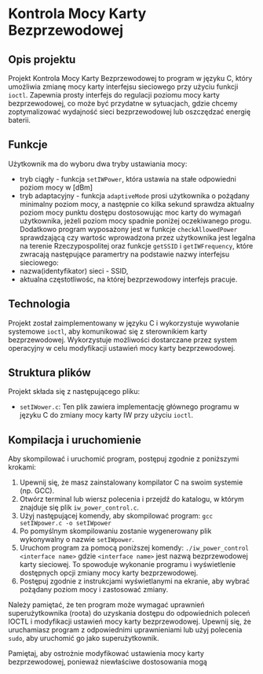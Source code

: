 # Kontrola Mocy Karty Bezprzewodowej

## Opis projektu
Projekt Kontrola Mocy Karty Bezprzewodowej to program w języku C, który umożliwia zmianę mocy karty interfejsu sieciowego przy użyciu funkcji `ioctl`. Zapewnia prosty interfejs do regulacji poziomu mocy karty bezprzewodowej, co może być przydatne w sytuacjach, gdzie chcemy zoptymalizować wydajność sieci bezprzewodowej lub oszczędzać energię baterii.

## Funkcje
Użytkownik ma do wyboru dwa tryby ustawiania mocy:
- tryb ciągły - funkcja `setIWPower`, która ustawia na stałe odpowiedni poziom mocy w [dBm]
- tryb adaptacyjny - funkcja `adaptiveMode` prosi użytkownika o pożądany minimalny poziom mocy, a następnie co kilka sekund sprawdza aktualny poziom mocy punktu dostępu dostosowując moc karty do wymagań użytkownika, jeżeli poziom mocy spadnie poniżej oczekiwanego progu.
Dodatkowo program wyposażony jest w funkcje `checkAllowedPower` sprawdzającą czy wartośc wprowadzona przez użytkownika jest legalna na terenie Rzeczypospolitej oraz funkcje `getSSID` i `getIWFrequency`, które zwracają następujące paramertry na podstawie nazwy interfejsu sieciowego:
- nazwa(identyfikator) sieci - SSID,
- aktualna częstotliwośc, na której bezprzewodowy interfejs pracuje.

## Technologia
Projekt został zaimplementowany w języku C i wykorzystuje wywołanie systemowe `ioctl`, aby komunikować się z sterownikiem karty bezprzewodowej. Wykorzystuje możliwości dostarczane przez system operacyjny w celu modyfikacji ustawień mocy karty bezprzewodowej.

## Struktura plików
Projekt składa się z następującego pliku:

- `setIWower.c`: Ten plik zawiera implementację głównego programu w języku C do zmiany mocy karty IW przy użyciu `ioctl`.

## Kompilacja i uruchomienie
Aby skompilować i uruchomić program, postępuj zgodnie z poniższymi krokami:

1. Upewnij się, że masz zainstalowany kompilator C na swoim systemie (np. GCC).
2. Otwórz terminal lub wiersz polecenia i przejdź do katalogu, w którym znajduje się plik `iw_power_control.c`.
3. Użyj następującej komendy, aby skompilować program:
    `gcc setIWpower.c -o setIWpower`
4. Po pomyślnym skompilowaniu zostanie wygenerowany plik wykonywalny o nazwie `setIWpower`.
5. Uruchom program za pomocą poniższej komendy: `./iw_power_control <interface name>` gdzie `<interface name>` jest nazwą bezprzewodowej karty sieciowej.
To spowoduje wykonanie programu i wyświetlenie dostępnych opcji zmiany mocy karty bezprzewodowej.
6. Postępuj zgodnie z instrukcjami wyświetlanymi na ekranie, aby wybrać pożądany poziom mocy i zastosować zmiany.

Należy pamiętać, że ten program może wymagać uprawnień superużytkownika (roota) do uzyskania dostępu do odpowiednich poleceń IOCTL i modyfikacji ustawień mocy karty bezprzewodowej. Upewnij się, że uruchamiasz program z odpowiednimi uprawnieniami lub użyj polecenia `sudo`, aby uruchomić go jako superużytkownik.

Pamiętaj, aby ostrożnie modyfikować ustawienia mocy karty bezprzewodowej, ponieważ niewłaściwe dostosowania mogą
